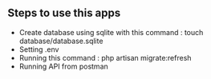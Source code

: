 ## Steps to use this apps
- Create database using sqlite with this command : touch database/database.sqlite
- Setting .env
- Running this command : php artisan migrate:refresh
- Running API from postman